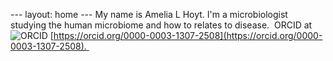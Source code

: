 --- layout: home --- My name is Amelia L Hoyt. I'm a microbiologist studying the human microbiome and how to relates to disease.  ORCID at <img src="https://orcid.org/sites/default/files/images/orcid_16x16(1).gif" alt="ORCID" /> [https://orcid.org/0000-0003-1307-2508](https://orcid.org/0000-0003-1307-2508). 
